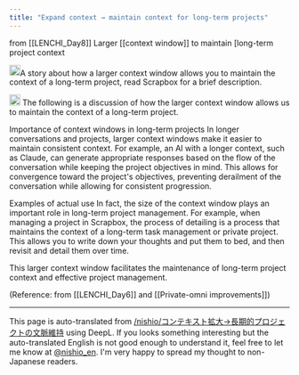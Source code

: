```yaml
---
title: "Expand context → maintain context for long-term projects"
---
```


from [[LENCHI_Day8]]
Larger [[context window]] to maintain [long-term project context

<img src='https://scrapbox.io/api/pages/nishio-en/nishio/icon' alt='nishio.icon' height="19.5"/>A story about how a larger context window allows you to maintain the context of a long-term project, read Scrapbox for a brief description.

<img src='https://scrapbox.io/api/pages/nishio-en/nihia/icon' alt='nihia.icon' height="19.5"/>
The following is a discussion of how the larger context window allows us to maintain the context of a long-term project.

Importance of context windows in long-term projects
In longer conversations and projects, larger context windows make it easier to maintain consistent context. For example, an AI with a longer context, such as Claude, can generate appropriate responses based on the flow of the conversation while keeping the project objectives in mind. This allows for convergence toward the project's objectives, preventing derailment of the conversation while allowing for consistent progression.

Examples of actual use
In fact, the size of the context window plays an important role in long-term project management. For example, when managing a project in Scrapbox, the process of detailing is a process that maintains the context of a long-term task management or private project. This allows you to write down your thoughts and put them to bed, and then revisit and detail them over time.

This larger context window facilitates the maintenance of long-term project context and effective project management.

(Reference: from [[LENCHI_Day6]] and [[Private-omni improvements]])

---
This page is auto-translated from [/nishio/コンテキスト拡大→長期的プロジェクトの文脈維持](https://scrapbox.io/nishio/コンテキスト拡大→長期的プロジェクトの文脈維持) using DeepL. If you looks something interesting but the auto-translated English is not good enough to understand it, feel free to let me know at [@nishio_en](https://twitter.com/nishio_en). I'm very happy to spread my thought to non-Japanese readers.